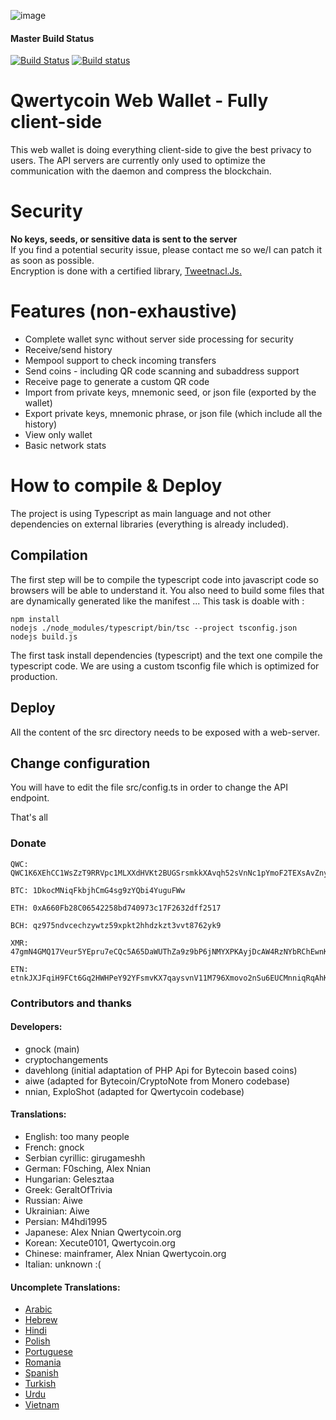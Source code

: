 ![image](https://cdn.qwertycoin.org/images/press/other/qwc-github-3.png)
#### Master Build Status
[![Build Status](https://travis-ci.org/qwertycoin-org/webwallet-js.svg?branch=master)](https://travis-ci.org/qwertycoin-org/webwallet-js) [![Build status](https://ci.appveyor.com/api/projects/status/rvsgv9p8wbolxfkt/branch/master?svg=true)](https://ci.appveyor.com/project/Qwertycoin/webwallet-js-iiaw6/branch/master)

# Qwertycoin Web Wallet - Fully client-side
This web wallet is doing everything client-side to give the best privacy to users.
The API servers are currently only used to optimize the communication with the daemon and compress the blockchain.

# Security
**No keys, seeds, or sensitive data is sent to the server**  
If you find a potential security issue, please contact me so we/I can patch it as soon as possible.  
Encryption is done with a certified library, [Tweetnacl.Js.](https://github.com/dchest/tweetnacl-js)

# Features (non-exhaustive)
- Complete wallet sync without server side processing for security
- Receive/send history
- Mempool support to check incoming transfers
- Send coins - including QR code scanning and subaddress support
- Receive page to generate a custom QR code
- Import from private keys, mnemonic seed, or json file (exported by the wallet)
- Export private keys, mnemonic phrase, or json file (which include all the history)
- View only wallet
- Basic network stats

# How to compile & Deploy
The project is using Typescript as main language and not other dependencies on external libraries (everything is already included).

## Compilation
The first step will be to compile the typescript code into javascript code so browsers will be able to understand it. 
You also need to build some files that are dynamically generated like the manifest ...
This task is doable with :
```
npm install
nodejs ./node_modules/typescript/bin/tsc --project tsconfig.json
nodejs build.js
```
The first task install dependencies (typescript) and the text one compile the typescript code.
We are using a custom tsconfig file which is optimized for production.

## Deploy
All the content of the src directory needs to be exposed with a web-server.

## Change configuration
You will have to edit the file src/config.ts in order to change the API endpoint. 

That's all

### Donate

```
QWC: QWC1K6XEhCC1WsZzT9RRVpc1MLXXdHVKt2BUGSrsmkkXAvqh52sVnNc1pYmoF2TEXsAvZnyPaZu8MW3S8EWHNfAh7X2xa63P7Y
```
```
BTC: 1DkocMNiqFkbjhCmG4sg9zYQbi4YuguFWw
```
```
ETH: 0xA660Fb28C06542258bd740973c17F2632dff2517
```
```
BCH: qz975ndvcechzywtz59xpkt2hhdzkzt3vvt8762yk9
```
```
XMR: 47gmN4GMQ17Veur5YEpru7eCQc5A65DaWUThZa9z9bP6jNMYXPKAyjDcAW4RzNYbRChEwnKu1H3qt9FPW9CnpwZgNscKawX
```
```
ETN: etnkJXJFqiH9FCt6Gq2HWHPeY92YFsmvKX7qaysvnV11M796Xmovo2nSu6EUCMnniqRqAhKX9AQp31GbG3M2DiVM3qRDSQ5Vwq
```

### Contributors and thanks

#### Developers:
- gnock (main)
- cryptochangements
- davehlong (initial adaptation of PHP Api for Bytecoin based coins)
- aiwe (adapted for Bytecoin/CryptoNote from Monero codebase)
- nnian, ExploShot (adapted for Qwertycoin codebase)

#### Translations:
- English: too many people
- French: gnock
- Serbian cyrillic: girugameshh
- German: F0sching, Alex Nnian
- Hungarian: Gelesztaa
- Greek: GeraltOfTrivia
- Russian: Aiwe
- Ukrainian: Aiwe
- Persian: M4hdi1995
- Japanese: Alex Nnian Qwertycoin.org
- Korean: Xecute0101, Qwertycoin.org
- Chinese: mainframer, Alex Nnian Qwertycoin.org
- Italian: unknown :(

#### Uncomplete Translations:
- [Arabic](https://github.com/qwertycoin-org/webwallet-js/blob/master/src/translations/ar.json)
- [Hebrew](https://github.com/qwertycoin-org/webwallet-js/blob/master/src/translations/he.json)
- [Hindi](https://github.com/qwertycoin-org/webwallet-js/blob/master/src/translations/hi.json)
- [Polish](https://github.com/qwertycoin-org/webwallet-js/blob/master/src/translations/pl.json)
- [Portuguese](https://github.com/qwertycoin-org/webwallet-js/blob/master/src/translations/pk.json)
- [Romania](https://github.com/qwertycoin-org/webwallet-js/blob/master/src/translations/ro.json)
- [Spanish](https://github.com/qwertycoin-org/webwallet-js/blob/master/src/translations/es.json)
- [Turkish](https://github.com/qwertycoin-org/webwallet-js/blob/master/src/translations/tr.json)
- [Urdu](https://github.com/qwertycoin-org/webwallet-js/blob/master/src/translations/pk.json)
- [Vietnam](https://github.com/qwertycoin-org/webwallet-js/blob/master/src/translations/vn.json)
